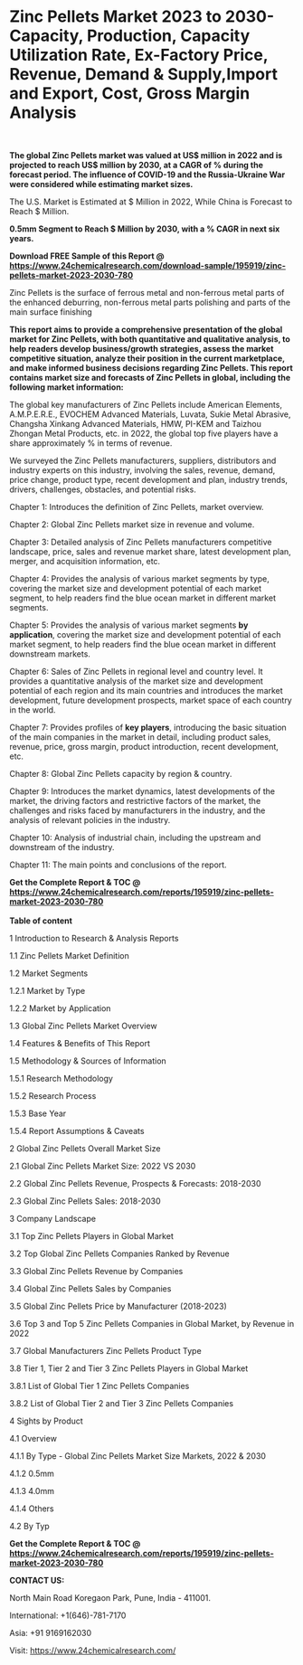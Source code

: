 <h1>Zinc Pellets Market 2023 to 2030- Capacity, Production, Capacity Utilization Rate, Ex-Factory Price, Revenue, Demand & Supply,Import and Export, Cost, Gross Margin Analysis</h1><br/><p><strong>The global Zinc Pellets market was valued at US$ million in 2022 and is projected to reach US$ million by 2030, at a <strong>CAGR</strong> of % during the forecast period. The influence of COVID-19 and the Russia-Ukraine War were considered while estimating market sizes.</strong></p><p>The U.S. Market is Estimated at $ Million in 2022, While China is Forecast to Reach $ Million.</p><p><strong>0.5mm Segment to Reach $ Million by 2030, with a % <strong>CAGR</strong> in next six years.</strong></p><div><b>Download FREE Sample of this Report @ <a href="https://www.24chemicalresearch.com/download-sample/195919/zinc-pellets-market-2023-2030-780">https://www.24chemicalresearch.com/download-sample/195919/zinc-pellets-market-2023-2030-780</a></b></div><p>
 
 Zinc Pellets is the surface of ferrous metal and non-ferrous metal parts of the enhanced deburring, non-ferrous metal parts polishing and parts of the main surface finishing</p><p><strong>This report aims to provide a comprehensive presentation of the global market for Zinc Pellets, with both quantitative and qualitative analysis, to help readers develop business/growth strategies, assess the market competitive situation, analyze their position in the current marketplace, and make informed business decisions regarding Zinc Pellets. This report contains market size and forecasts of Zinc Pellets in global, including the following market information:</strong></p><p>The global key manufacturers of Zinc Pellets include American Elements, A.M.P.E.R.E., EVOCHEM Advanced Materials, Luvata, Sukie Metal Abrasive, Changsha Xinkang Advanced Materials, HMW, PI-KEM and Taizhou Zhongan Metal Products, etc. in 2022, the global top five players have a share approximately % in terms of revenue.</p><p>We surveyed the Zinc Pellets manufacturers, suppliers, distributors and industry experts on this industry, involving the sales, revenue, demand, price change, product type, recent development and plan, industry trends, drivers, challenges, obstacles, and potential risks.</p><p>Chapter 1: Introduces the definition of Zinc Pellets, market overview.</p><p>Chapter 2: Global Zinc Pellets market size in revenue and volume.</p><p>Chapter 3: Detailed analysis of Zinc Pellets manufacturers competitive landscape, price, sales and revenue market share, latest development plan, merger, and acquisition information, etc.</p><p>Chapter 4: Provides the analysis of various market segments by type, covering the market size and development potential of each market segment, to help readers find the blue ocean market in different market segments.</p><p>Chapter 5: Provides the analysis of various market segments <strong>by application</strong>, covering the market size and development potential of each market segment, to help readers find the blue ocean market in different downstream markets.</p><p>Chapter 6: Sales of Zinc Pellets in regional level and country level. It provides a quantitative analysis of the market size and development potential of each region and its main countries and introduces the market development, future development prospects, market space of each country in the world.</p><p>Chapter 7: Provides profiles of <strong>key players</strong>, introducing the basic situation of the main companies in the market in detail, including product sales, revenue, price, gross margin, product introduction, recent development, etc.</p><p>Chapter 8: Global Zinc Pellets capacity by region & country.</p><p>Chapter 9: Introduces the market dynamics, latest developments of the market, the driving factors and restrictive factors of the market, the challenges and risks faced by manufacturers in the industry, and the analysis of relevant policies in the industry.</p><p>Chapter 10: Analysis of industrial chain, including the upstream and downstream of the industry.</p><p>Chapter 11: The main points and conclusions of the report.</p><div><b>Get the Complete Report & TOC @ <a href="https://www.24chemicalresearch.com/reports/195919/zinc-pellets-market-2023-2030-780">https://www.24chemicalresearch.com/reports/195919/zinc-pellets-market-2023-2030-780</a></b></div><br><b>Table of content</b><p>1 Introduction to Research & Analysis Reports<br />
 
  1.1 Zinc Pellets Market Definition<br />
 
  1.2 Market Segments<br />
 
  1.2.1 Market by Type<br />
 
  1.2.2 Market by Application<br />
 
  1.3 Global Zinc Pellets Market Overview<br />
 
  1.4 Features & Benefits of This Report<br />
 
  1.5 Methodology & Sources of Information<br />
 
  1.5.1 Research Methodology<br />
 
  1.5.2 Research Process<br />
 
  1.5.3 Base Year<br />
 
  1.5.4 Report Assumptions & Caveats<br />
 
 2 Global Zinc Pellets Overall Market Size<br />
 
  2.1 Global Zinc Pellets Market Size: 2022 VS 2030<br />
 
  2.2 Global Zinc Pellets Revenue, Prospects & Forecasts: 2018-2030<br />
 
  2.3 Global Zinc Pellets Sales: 2018-2030<br />
 
 3 Company Landscape<br />
 
  3.1 Top Zinc Pellets Players in Global Market<br />
 
  3.2 Top Global Zinc Pellets Companies Ranked by Revenue<br />
 
  3.3 Global Zinc Pellets Revenue by Companies<br />
 
  3.4 Global Zinc Pellets Sales by Companies<br />
 
  3.5 Global Zinc Pellets Price by Manufacturer (2018-2023)<br />
 
  3.6 Top 3 and Top 5 Zinc Pellets Companies in Global Market, by Revenue in 2022<br />
 
  3.7 Global Manufacturers Zinc Pellets Product Type<br />
 
  3.8 Tier 1, Tier 2 and Tier 3 Zinc Pellets Players in Global Market<br />
 
  3.8.1 List of Global Tier 1 Zinc Pellets Companies<br />
 
  3.8.2 List of Global Tier 2 and Tier 3 Zinc Pellets Companies<br />
 
 4 Sights by Product<br />
 
  4.1 Overview<br />
 
  4.1.1 By Type - Global Zinc Pellets Market Size Markets, 2022 & 2030<br />
 
  4.1.2 0.5mm<br />
 
  4.1.3 4.0mm<br />
 
  4.1.4 Others<br />
 
  4.2 By Typ<br><div><b>Get the Complete Report & TOC @ <a href="https://www.24chemicalresearch.com/reports/195919/zinc-pellets-market-2023-2030-780">https://www.24chemicalresearch.com/reports/195919/zinc-pellets-market-2023-2030-780</a></b></div></p>
 
 <b>CONTACT US:</b><br>
 
 North Main Road Koregaon Park, Pune, India - 411001.<br/>
 
 International: +1(646)-781-7170<br/>
 
 Asia: +91 9169162030<br/>
 
 Visit: <a href="https://www.24chemicalresearch.com/">https://www.24chemicalresearch.com/</a>
 
 <br>
